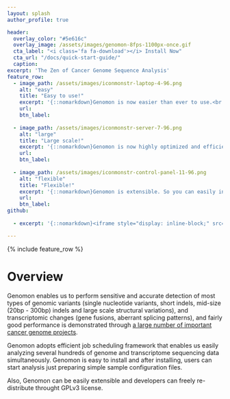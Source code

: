 ```yaml
---
layout: splash
author_profile: true

header:
  overlay_color: "#5e616c"
  overlay_image: /assets/images/genomon-8fps-1100px-once.gif
  cta_label: "<i class='fa fa-download'></i> Install Now"
  cta_url: "/docs/quick-start-guide/"
  caption:
excerpt: 'The Zen of Cancer Genome Sequence Analysis'
feature_row:
  - image_path: /assets/images/iconmonstr-laptop-4-96.png
    alt: "easy"
    title: "Easy to use!"
    excerpt: '{::nomarkdown}Genomon is now easier than ever to use.<br />You just need to prepare list of input sequence data paths and just type:<pre style="margin: 15px; padding: 5px; background-color: #FFFFFF;">genomon_pipeline dna input.csv output_dir</pre>{:/nomarkdown}'
    url: 
    btn_label: 
  
  - image_path: /assets/images/iconmonstr-server-7-96.png
    alt: "large"
    title: "Large scale!"
    excerpt: '{::nomarkdown}Genomon is now highly optimized and efficiently utilizes ruffus package for job scheduling. <br />You can analyze several hundreds of genomic and transcriptome sequencing data simultaneously.{:/nomarkdown}'
    url: 
    btn_label: 
  
  - image_path: /assets/images/iconmonstr-control-panel-11-96.png
    alt: "flexible"
    title: "Flexible!"
    excerpt: '{::nomarkdown}Genomon is extensible. So you can easily incorporate your favorite modules into Genomon. <br />Also you can easily deploy Genomon to your own cluster other than HGC supercomputer.{:/nomarkdown}'
    url: 
    btn_label: 
github:
  
  - excerpt: '{::nomarkdown}<iframe style="display: inline-block;" src="https://ghbtns.com/github-btn.html?user=aokad&repo=fungi&type=star&count=true&size=large" frameborder="0" scrolling="0" width="160px" height="30px"></iframe> <iframe style="display: inline-block;" src="https://ghbtns.com/github-btn.html?user=aokad&repo=fungi&type=fork&count=true&size=large" frameborder="0" scrolling="0" width="158px" height="30px"></iframe>{:/nomarkdown}'

---
```


{% include feature_row %}

# Overview

Genomon enables us to perform sensitive and accurate detection of most types of genomic variants
(single nucleotide variants, short indels, mid-size (20bp - 300bp) indels and large scale structural variations),
and transcriptomic changes (gene fusions, aberrant splicing patterns),
and fairly good performance is demonstrated 
through [a large number of important cancer genome projects](http://www.ncbi.nlm.nih.gov/pubmed?term=(Ogawa%2C%20Seishi%5BAuthor%5D)%20AND%20Miyano%2C%20Satoru%5BAuthor%5D).


Genomon adopts efficient job scheduling framework that enables us easily analyzing several hundreds of 
genome and transcriptome sequencing data simultaneously.
Genomon is easy to install and after installing, 
users can start analysis just preparing simple sample configuration files.

Also, Genomon can be easily extensible and developers can freely re-distribute throught GPLv3 license.
